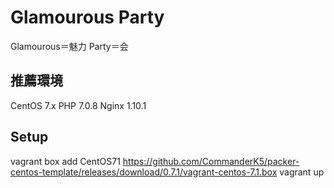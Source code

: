Glamourous Party
====

Glamourous＝魅力
Party＝会

## 推薦環境

CentOS 7.x
PHP 7.0.8
Nginx 1.10.1

## Setup

vagrant box add CentOS71 https://github.com/CommanderK5/packer-centos-template/releases/download/0.7.1/vagrant-centos-7.1.box
vagrant up

